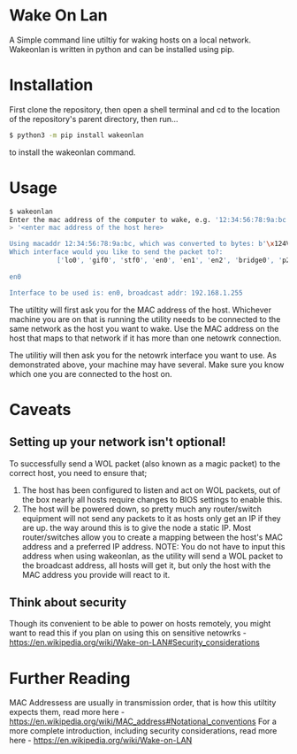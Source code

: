 # Wake On Lan
A Simple command line utiltiy for waking hosts on a local network. Wakeonlan is written in python and can be installed using pip.

# Installation
First clone the repository, then open a shell terminal and cd to the location of the repository's parent directory, then run...

```bash
$ python3 -m pip install wakeonlan

```
to install the wakeonlan command. 

# Usage
```bash
$ wakeonlan
Enter the mac address of the computer to wake, e.g. '12:34:56:78:9a:bc'
> '<enter mac address of the host here>

Using macaddr 12:34:56:78:9a:bc, which was converted to bytes: b'\x124Vx\x9a\xbc'
Which interface would you like to send the packet to?: 
            ['lo0', 'gif0', 'stf0', 'en0', 'en1', 'en2', 'bridge0', 'p2p0', 'awdl0', 'llw0', 'utun0', 'utun1']
    
en0

Interface to be used is: en0, broadcast addr: 192.168.1.255

```
The utiltity will first ask you for the MAC address of the host. Whichever machine you are on that is running the utility needs to be connected 
to the same network as the host you want to wake. Use the MAC address on the host that maps to that network if it has more than one netowrk connection. 

The utilitiy will then ask you for the netowrk interface you want to use. As demonstrated above, your machine may have several. Make sure you 
know which one you are connected to the host on.

# Caveats

## Setting up your network isn't optional!
To successfully send a WOL packet (also known as a magic packet) to the correct host, you need to ensure that;
1. The host has been configured to listen and act on WOL packets, out of the box nearly all hosts require changes to BIOS settings to enable this.
2. The host will be powered down, so pretty much any router/switch equipment will not send any packets to it as hosts only get an IP if they are up.
    the way around this is to give the node a static IP. Most router/switches allow you to create a mapping between the host's MAC address and a preferred IP address.
    NOTE: You do not have to input this address when using wakeonlan, as the utility will send a WOL packet to the broadcast address, all hosts will get it, but only 
    the host with the MAC address you provide will react to it.

## Think about security
Though its convenient to be able to power on hosts remotely, you might want to read this if you plan on using this on sensitive netowrks - https://en.wikipedia.org/wiki/Wake-on-LAN#Security_considerations

# Further Reading
MAC Addressess are usually in transmission order, that is how this utiltity expects them, read more here - https://en.wikipedia.org/wiki/MAC_address#Notational_conventions
For a more complete introduction, including security considerations, read more here - https://en.wikipedia.org/wiki/Wake-on-LAN
